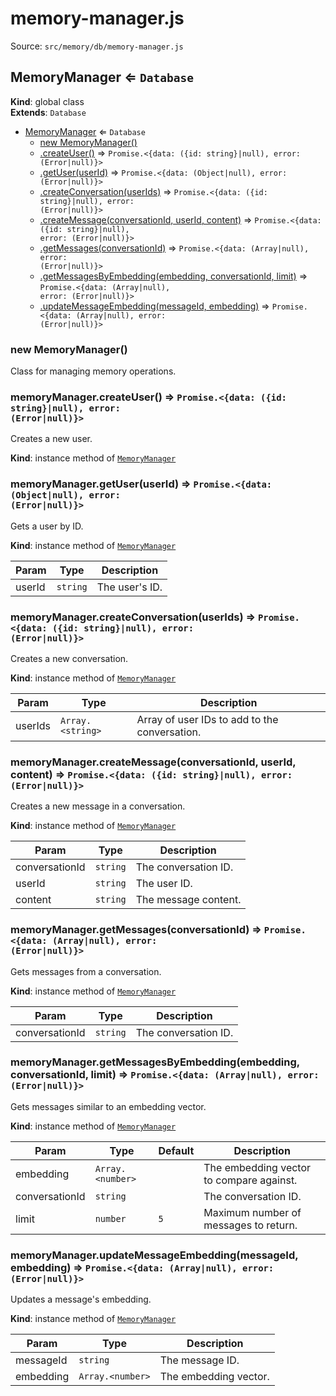 # memory-manager.js

Source: `src/memory/db/memory-manager.js`

<a name="MemoryManager"></a>

## MemoryManager ⇐ <code>Database</code>

**Kind**: global class  
**Extends**: <code>Database</code>

- [MemoryManager](#MemoryManager) ⇐ <code>Database</code>
  - [new MemoryManager()](#new_MemoryManager_new)
  - [.createUser()](#MemoryManager+createUser) ⇒ <code>Promise.&lt;{data: ({id: string}\|null), error: (Error\|null)}&gt;</code>
  - [.getUser(userId)](#MemoryManager+getUser) ⇒ <code>Promise.&lt;{data: (Object\|null), error: (Error\|null)}&gt;</code>
  - [.createConversation(userIds)](#MemoryManager+createConversation) ⇒ <code>Promise.&lt;{data: ({id: string}\|null), error: (Error\|null)}&gt;</code>
  - [.createMessage(conversationId, userId, content)](#MemoryManager+createMessage) ⇒ <code>Promise.&lt;{data: ({id: string}\|null), error: (Error\|null)}&gt;</code>
  - [.getMessages(conversationId)](#MemoryManager+getMessages) ⇒ <code>Promise.&lt;{data: (Array\|null), error: (Error\|null)}&gt;</code>
  - [.getMessagesByEmbedding(embedding, conversationId, limit)](#MemoryManager+getMessagesByEmbedding) ⇒ <code>Promise.&lt;{data: (Array\|null), error: (Error\|null)}&gt;</code>
  - [.updateMessageEmbedding(messageId, embedding)](#MemoryManager+updateMessageEmbedding) ⇒ <code>Promise.&lt;{data: (Array\|null), error: (Error\|null)}&gt;</code>

<a name="new_MemoryManager_new"></a>

### new MemoryManager()

Class for managing memory operations.

<a name="MemoryManager+createUser"></a>

### memoryManager.createUser() ⇒ <code>Promise.&lt;{data: ({id: string}\|null), error: (Error\|null)}&gt;</code>

Creates a new user.

**Kind**: instance method of [<code>MemoryManager</code>](#MemoryManager)  
<a name="MemoryManager+getUser"></a>

### memoryManager.getUser(userId) ⇒ <code>Promise.&lt;{data: (Object\|null), error: (Error\|null)}&gt;</code>

Gets a user by ID.

**Kind**: instance method of [<code>MemoryManager</code>](#MemoryManager)

| Param  | Type                | Description    |
| ------ | ------------------- | -------------- |
| userId | <code>string</code> | The user's ID. |

<a name="MemoryManager+createConversation"></a>

### memoryManager.createConversation(userIds) ⇒ <code>Promise.&lt;{data: ({id: string}\|null), error: (Error\|null)}&gt;</code>

Creates a new conversation.

**Kind**: instance method of [<code>MemoryManager</code>](#MemoryManager)

| Param   | Type                              | Description                                   |
| ------- | --------------------------------- | --------------------------------------------- |
| userIds | <code>Array.&lt;string&gt;</code> | Array of user IDs to add to the conversation. |

<a name="MemoryManager+createMessage"></a>

### memoryManager.createMessage(conversationId, userId, content) ⇒ <code>Promise.&lt;{data: ({id: string}\|null), error: (Error\|null)}&gt;</code>

Creates a new message in a conversation.

**Kind**: instance method of [<code>MemoryManager</code>](#MemoryManager)

| Param          | Type                | Description          |
| -------------- | ------------------- | -------------------- |
| conversationId | <code>string</code> | The conversation ID. |
| userId         | <code>string</code> | The user ID.         |
| content        | <code>string</code> | The message content. |

<a name="MemoryManager+getMessages"></a>

### memoryManager.getMessages(conversationId) ⇒ <code>Promise.&lt;{data: (Array\|null), error: (Error\|null)}&gt;</code>

Gets messages from a conversation.

**Kind**: instance method of [<code>MemoryManager</code>](#MemoryManager)

| Param          | Type                | Description          |
| -------------- | ------------------- | -------------------- |
| conversationId | <code>string</code> | The conversation ID. |

<a name="MemoryManager+getMessagesByEmbedding"></a>

### memoryManager.getMessagesByEmbedding(embedding, conversationId, limit) ⇒ <code>Promise.&lt;{data: (Array\|null), error: (Error\|null)}&gt;</code>

Gets messages similar to an embedding vector.

**Kind**: instance method of [<code>MemoryManager</code>](#MemoryManager)

| Param          | Type                              | Default        | Description                              |
| -------------- | --------------------------------- | -------------- | ---------------------------------------- |
| embedding      | <code>Array.&lt;number&gt;</code> |                | The embedding vector to compare against. |
| conversationId | <code>string</code>               |                | The conversation ID.                     |
| limit          | <code>number</code>               | <code>5</code> | Maximum number of messages to return.    |

<a name="MemoryManager+updateMessageEmbedding"></a>

### memoryManager.updateMessageEmbedding(messageId, embedding) ⇒ <code>Promise.&lt;{data: (Array\|null), error: (Error\|null)}&gt;</code>

Updates a message's embedding.

**Kind**: instance method of [<code>MemoryManager</code>](#MemoryManager)

| Param     | Type                              | Description           |
| --------- | --------------------------------- | --------------------- |
| messageId | <code>string</code>               | The message ID.       |
| embedding | <code>Array.&lt;number&gt;</code> | The embedding vector. |

